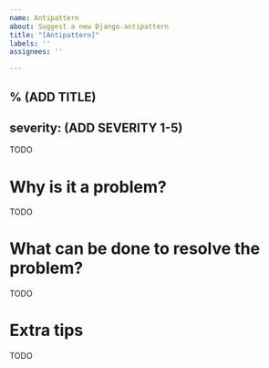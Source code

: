 ```yaml
---
name: Antipattern
about: Suggest a new Django-antipattern
title: "[Antipattern]"
labels: ''
assignees: ''

---
```


% (ADD TITLE)
---
severity: (ADD SEVERITY 1-5)
---

TODO

# Why is it a problem?

TODO

# What can be done to resolve the problem?

TODO

# Extra tips

TODO
